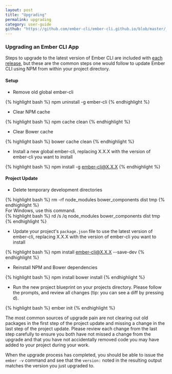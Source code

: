 ```yaml
---
layout: post
title: "Upgrading"
permalink: upgrading
category: user-guide
github: "https://github.com/ember-cli/ember-cli.github.io/blob/master/_posts/2013-04-03-upgrading.md"
---
```


### Upgrading an Ember CLI App

Steps to upgrade to the latest version of Ember CLI are included with [each
release](https://github.com/ember-cli/ember-cli/releases), but these are the
common steps one would follow to update Ember CLI using NPM from within your
project directory.

#### Setup

* Remove old global ember-cli

{% highlight bash %}
npm uninstall -g ember-cli
{% endhighlight %}

* Clear NPM cache

{% highlight bash %}
npm cache clean
{% endhighlight %}

* Clear Bower cache

{% highlight bash %}
bower cache clean
{% endhighlight %}

* Install a new global ember-cli, replacing X.X.X with the version of ember-cli
  you want to install

{% highlight bash %}
npm install -g ember-cli@X.X.X
{% endhighlight %}

#### Project Update

* Delete temporary development directories

{% highlight bash %}
rm -rf node_modules bower_components dist tmp
{% endhighlight %}<br>
For Windows, use this command.<br>
{% highlight bash %}
rd /s /q node_modules bower_components dist tmp
{% endhighlight %}

* Update your project's `package.json` file to use the latest version of
  ember-cli, replacing X.X.X with the version of ember-cli you want to install

{% highlight bash %}
npm install ember-cli@X.X.X --save-dev
{% endhighlight %}

* Reinstall NPM and Bower dependencies

{% highlight bash %}
npm install
bower install
{% endhighlight %}

* Run the new project blueprint on your projects directory. Please follow the
  prompts, and review all changes (tip: you can see a diff by pressing d).

{% highlight bash %}
ember init
{% endhighlight %}

The most common sources of upgrade pain are not clearing out old packages in the
first step of the project update and missing a change in the last step of the
project update.  Please review each change from the last step carefully to
ensure you both have not missed a change from the upgrade and that you have not
accidentally removed code you may have added to your project during your work.

When the upgrade process has completed, you should be able to issue the `ember
-v` command and see that the `version:` noted in the resulting output matches
the version you just upgraded to.
